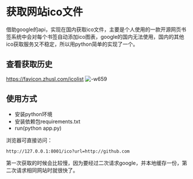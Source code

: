 # 获取网站ico文件



借助google的api，实现在国内获取ico文件，主要是个人使用的一款开源网页书签系统中会对每个书签自动添加ico图表，google的国内无法使用，国内的其他ico获取服务又不稳定，所以用python简单的实现了一个。

## 查看获取历史
https://favicon.zhusl.com/icolist
![-w659](https://st.zhusl.com/images/getfavicon.png)

## 使用方式

- 安装python环境
- 安装依赖包requirements.txt
- run(python app.py)

浏览器可直接访问：
```
http://127.0.0.1:8001/ico?url=http://github.com
```

第一次获取的时候会比较慢，因为要经过二次请求google，并本地缓存一份，第二次请求相同网站时就很快了。
